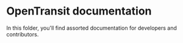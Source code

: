 # OpenTransit documentation

In this folder, you'll find assorted documentation for developers and contributors.
